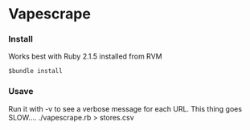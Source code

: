 # Vapescrape


### Install
Works best with Ruby 2.1.5 installed from RVM

    $bundle install

### Usave
Run it with -v to see a verbose message for each URL.  This thing goes
SLOW....
    ./vapescrape.rb > stores.csv
